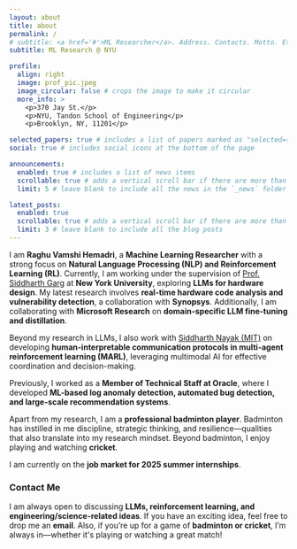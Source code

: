 ```yaml
---
layout: about
title: about
permalink: /
# subtitle: <a href='#'>ML Researcher</a>. Address. Contacts. Motto. Etc.
subtitle: ML Research @ NYU

profile:
  align: right
  image: prof_pic.jpeg
  image_circular: false # crops the image to make it circular
  more_info: >
    <p>370 Jay St.</p>
    <p>NYU, Tandon School of Engineering</p>
    <p>Brooklyn, NY, 11201</p>

selected_papers: true # includes a list of papers marked as "selected={true}"
social: true # includes social icons at the bottom of the page

announcements:
  enabled: true # includes a list of news items
  scrollable: true # adds a vertical scroll bar if there are more than 3 news items
  limit: 5 # leave blank to include all the news in the `_news` folder

latest_posts:
  enabled: true
  scrollable: true # adds a vertical scroll bar if there are more than 3 new posts items
  limit: 3 # leave blank to include all the blog posts
---
```


I am **Raghu Vamshi Hemadri**, a **Machine Learning Researcher** with a strong focus on **Natural Language Processing (NLP) and Reinforcement Learning (RL)**. Currently, I am working under the supervision of [Prof. Siddharth Garg](https://engineering.nyu.edu/faculty/siddharth-garg) at **New York University**, exploring **LLMs for hardware design**. My latest research involves **real-time hardware code analysis and vulnerability detection**, a collaboration with **Synopsys**. Additionally, I am collaborating with **Microsoft Research** on **domain-specific LLM fine-tuning and distillation**.  

Beyond my research in LLMs, I also work with [Siddharth Nayak (MIT)](https://nsidn98.github.io/) on developing **human-interpretable communication protocols in multi-agent reinforcement learning (MARL)**, leveraging multimodal AI for effective coordination and decision-making.

Previously, I worked as a **Member of Technical Staff at Oracle**, where I developed **ML-based log anomaly detection, automated bug detection, and large-scale recommendation systems**.  

Apart from my research, I am a **professional badminton player**. Badminton has instilled in me discipline, strategic thinking, and resilience—qualities that also translate into my research mindset. Beyond badminton, I enjoy playing and watching **cricket**.

I am currently on the **job market for 2025 summer internships**.  

### **Contact Me**  
I am always open to discussing **LLMs, reinforcement learning, and engineering/science-related ideas**. If you have an exciting idea, feel free to drop me an **email**. Also, if you’re up for a game of **badminton or cricket**, I’m always in—whether it's playing or watching a great match!
